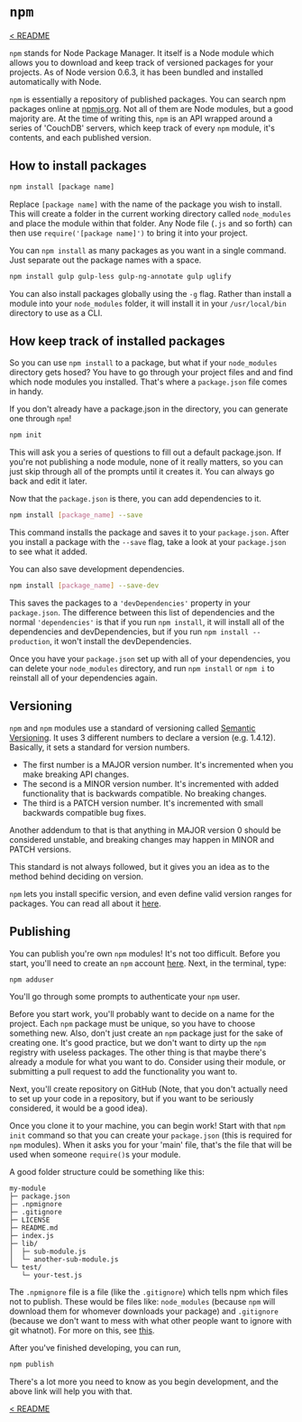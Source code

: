 # `npm`

[< README](README.md)

`npm` stands for Node Package Manager. It itself is a Node module which allows
you to download and keep track of versioned packages for your projects. As of
Node version 0.6.3, it has been bundled and installed automatically with Node.

`npm` is essentially a repository of published packages. You can search npm
packages online at [npmjs.org](https://www.npmjs.org/). Not all of them are Node
modules, but a good majority are. At the time of writing this, `npm` is an API
wrapped around a series of 'CouchDB' servers, which keep track of every `npm`
module, it's contents, and each published version.

## How to install packages

```bash
npm install [package name]
```

Replace `[package name]` with the name of the package you wish to install. This
will create a folder in the current working directory called `node_modules` and
place the module within that folder. Any Node file (`.js` and so forth) can then
use `require('[package name]')` to bring it into your project.

You can `npm install` as many packages as you want in a single command. Just
separate out the package names with a space.

```bash
npm install gulp gulp-less gulp-ng-annotate gulp uglify
```

You can also install packages globally using the `-g` flag. Rather than install
a module into your `node_modules` folder, it will install it in your
`/usr/local/bin` directory to use as a CLI.

## How keep track of installed packages

So you can use `npm install` to a package, but what if your `node_modules`
directory gets hosed? You have to go through your project files and and find
which node modules you installed. That's where a `package.json` file comes in
handy.

If you don't already have a package.json in the directory, you can generate one
through `npm`!

```bash
npm init
```

This will ask you a series of questions to fill out a default package.json. If
you're not publishing a node module, none of it really matters, so you can just
skip through all of the prompts until it creates it. You can always go back and
edit it later.

Now that the `package.json` is there, you can add dependencies to it.

```bash
npm install [package_name] --save
```

This command installs the package and saves it to your `package.json`. After you
install a package with the `--save` flag, take a look at your `package.json` to
see what it added.

You can also save development dependencies.

```bash
npm install [package_name] --save-dev
```

This saves the packages to a `'devDependencies'` property in your
`package.json`. The difference between this list of dependencies and the normal
`'dependencies'` is that if you run `npm install`, it will install all of the
dependencies and devDependencies, but if you run `npm install --production`, it
won't install the devDependencies.

Once you have your `package.json` set up with all of your dependencies, you can
delete your `node_modules` directory, and run `npm install` or `npm i` to
reinstall all of your dependencies again.

## Versioning

`npm` and `npm` modules use a standard of versioning called
[Semantic Versioning](http://semver.org/). It uses 3 different numbers to
declare a version (e.g. 1.4.12). Basically, it sets a standard for version
numbers.

* The first number is a MAJOR version number. It's incremented when you make
breaking API changes.
* The second is a MINOR version number. It's incremented with added
functionality that is backwards compatible. No breaking changes.
* The third is a PATCH version number. It's incremented with small backwards
compatible bug fixes.

Another addendum to that is that anything in MAJOR version 0 should be
considered unstable, and breaking changes may happen in MINOR and PATCH
versions.

This standard is not always followed, but it gives you an idea as to the method
behind deciding on version.

`npm` lets you install specific version, and even define valid version ranges
for packages. You can read all about it [here](https://www.npmjs.org/doc/).

## Publishing

You can publish you're own `npm` modules! It's not too difficult. Before you
start, you'll need to create an `npm` account
[here](https://www.npmjs.org/signup). Next, in the terminal, type:

```bash
npm adduser
```

You'll go through some prompts to authenticate your `npm` user.

Before you start work, you'll probably want to decide on a name for the project.
Each `npm` package must be unique, so you have to choose something new. Also,
don't just create an `npm` package just for the sake of creating one. It's good
practice, but we don't want to dirty up the `npm` registry with useless
packages. The other thing is that maybe there's already a module for what you
want to do. Consider using their module, or submitting a pull request to add the
functionality you want to.

Next, you'll create repository on GitHub (Note, that you don't actually need to
set up your code in a repository, but if you want to be seriously considered, it
would be a good idea).

Once you clone it to your machine, you can begin work! Start with that
`npm init` command so that you can create your `package.json` (this is required
for `npm` modules). When it asks you for your 'main' file, that's the file that
will be used when someone `require()`s your module.

A good folder structure could be something like this:

```
my-module
├─ package.json
├─ .npmignore
├─ .gitignore
├─ LICENSE
├─ README.md
├─ index.js
├─ lib/
│  ├─ sub-module.js
│  └─ another-sub-module.js
└─ test/
   └─ your-test.js
```

The `.npmignore` file is a file (like the `.gitignore`) which tells npm which
files not to publish. These would be files like: `node_modules` (because `npm`
will download them for whomever downloads your package) and `.gitignore`
(because we don't want to mess with what other people want to ignore with git
whatnot). For more on this, see [this](https://www.npmjs.org/doc/misc/npm-developers.html).

After you've finished developing, you can run,

```bash
npm publish
```

There's a lot more you need to know as you begin development, and the above link
will help you with that.

[< README](README.md)
